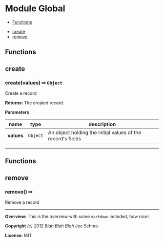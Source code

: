 
# Module Global


* [Functions](#functions)
 - [create](#create)
 - [remove](#remove)






## Functions
## create
### create(values)  &#x21e8; `Object`

Create a record



**Returns:** The created record.

**Parameters**

| name | type | description |
|------|------|-------------|
| **values** | `Object` | An object holding the initial values of the record's fields |


---
## Functions
## remove
### remove()  &#x21e8; 

Remove a record






---



**Overview:** This is the overview with some `markdown` included, how nice!

**Copyright** *(c) 2012 Blah Blah Blah* Joe Schmo

**License:** MIT 


